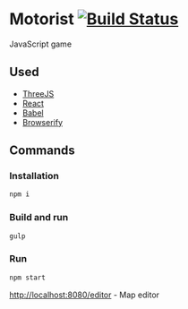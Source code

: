 # Motorist [![Build Status](http://img.shields.io/travis/Smert/motorist.svg?style=flat)](https://travis-ci.org/Smert/motorist)

JavaScript game

## Used

* [ThreeJS](http://threejs.org/)
* [React](http://facebook.github.io/react/)
* [Babel](https://babeljs.io/)
* [Browserify](http://browserify.org/)

## Commands

### Installation

```sh
npm i
```

### Build and run

```sh
gulp
```

### Run

```sh
npm start
```

[http://localhost:8080/editor](http://localhost:8080/editor) - Map editor
